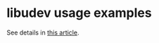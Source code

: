 # libudev usage examples

See details in [this article](https://gavv.github.io/articles/libudev-usb/).
